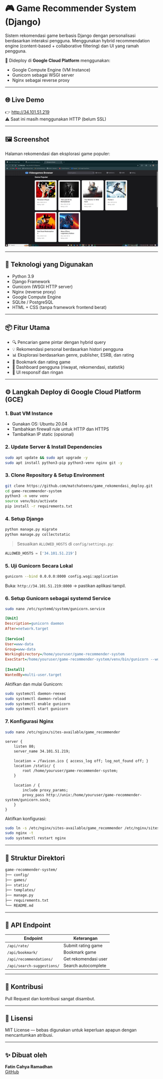 # 🎮 Game Recommender System (Django)

Sistem rekomendasi game berbasis Django dengan personalisasi berdasarkan interaksi pengguna. Menggunakan hybrid recommendation engine (content-based + collaborative filtering) dan UI yang ramah pengguna.

🚀 Dideploy di **Google Cloud Platform** menggunakan:
- Google Compute Engine (VM Instance)
- Gunicorn sebagai WSGI server
- Nginx sebagai reverse proxy

---

## 🌐 Live Demo

👉 http://34.101.51.219  
⚠️ Saat ini masih menggunakan HTTP (belum SSL)

---

## 🖼️ Screenshot

Halaman rekomendasi dan eksplorasi game populer:

![Game Recommender Screenshot](https://raw.githubusercontent.com/matchateens/game_rekomendasi_deploy/main/assets/screenshot_home.png)

---

## 🔧 Teknologi yang Digunakan

- Python 3.9
- Django Framework
- Gunicorn (WSGI HTTP server)
- Nginx (reverse proxy)
- Google Compute Engine
- SQLite / PostgreSQL
- HTML + CSS (tanpa framework frontend berat)

---

## 📦 Fitur Utama

- 🔍 Pencarian game pintar dengan hybrid query
- 💡 Rekomendasi personal berdasarkan histori pengguna
- 📊 Eksplorasi berdasarkan genre, publisher, ESRB, dan rating
- 📌 Bookmark dan rating game
- 👤 Dashboard pengguna (riwayat, rekomendasi, statistik)
- 🎨 UI responsif dan ringan

---

## ⚙️ Langkah Deploy di Google Cloud Platform (GCE)

### 1. Buat VM Instance

- Gunakan OS: Ubuntu 20.04
- Tambahkan firewall rule untuk HTTP dan HTTPS
- Tambahkan IP static (opsional)

### 2. Update Server & Install Dependencies

```bash
sudo apt update && sudo apt upgrade -y
sudo apt install python3-pip python3-venv nginx git -y
```

### 3. Clone Repository & Setup Environment

```bash
git clone https://github.com/matchateens/game_rekomendasi_deploy.git
cd game-recommender-system
python3 -m venv venv
source venv/bin/activate
pip install -r requirements.txt
```

### 4. Setup Django

```bash
python manage.py migrate
python manage.py collectstatic
```

> Sesuaikan `ALLOWED_HOSTS` di `config/settings.py`:
```python
ALLOWED_HOSTS = ['34.101.51.219']
```

### 5. Uji Gunicorn Secara Lokal

```bash
gunicorn --bind 0.0.0.0:8000 config.wsgi:application
```

Buka: `http://34.101.51.219:8000` → pastikan aplikasi tampil.

### 6. Setup Gunicorn sebagai systemd Service

```bash
sudo nano /etc/systemd/system/gunicorn.service
```

```ini
[Unit]
Description=gunicorn daemon
After=network.target

[Service]
User=www-data
Group=www-data
WorkingDirectory=/home/youruser/game-recommender-system
ExecStart=/home/youruser/game-recommender-system/venv/bin/gunicorn --workers 3 --bind unix:/home/youruser/game-recommender-system/gunicorn.sock config.wsgi:application

[Install]
WantedBy=multi-user.target
```

Aktifkan dan mulai Gunicorn:

```bash
sudo systemctl daemon-reexec
sudo systemctl daemon-reload
sudo systemctl enable gunicorn
sudo systemctl start gunicorn
```

### 7. Konfigurasi Nginx

```bash
sudo nano /etc/nginx/sites-available/game_recommender
```

```nginx
server {
    listen 80;
    server_name 34.101.51.219;

    location = /favicon.ico { access_log off; log_not_found off; }
    location /static/ {
        root /home/youruser/game-recommender-system;
    }

    location / {
        include proxy_params;
        proxy_pass http://unix:/home/youruser/game-recommender-system/gunicorn.sock;
    }
}
```

Aktifkan konfigurasi:

```bash
sudo ln -s /etc/nginx/sites-available/game_recommender /etc/nginx/sites-enabled
sudo nginx -t
sudo systemctl restart nginx
```

---

## 📂 Struktur Direktori

```bash
game-recommender-system/
├── config/
├── games/
├── static/
├── templates/
├── manage.py
├── requirements.txt
└── README.md
```

---

## 🔌 API Endpoint

| Endpoint                    | Keterangan                      |
|----------------------------|----------------------------------|
| `/api/rate/`               | Submit rating game              |
| `/api/bookmark/`           | Bookmark game                   |
| `/api/recommendations/`    | Get rekomendasi user            |
| `/api/search-suggestions/` | Search autocomplete             |

---

## 🤝 Kontribusi

Pull Request dan kontribusi sangat disambut.

---

## 📄 Lisensi

MIT License — bebas digunakan untuk keperluan apapun dengan mencantumkan atribusi.

---

## ✨ Dibuat oleh

**Fatin Cahya Ramadhan**  
[GitHub](https://github.com/matchateens)
